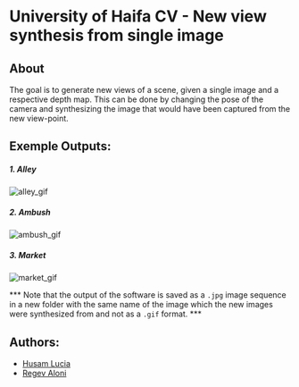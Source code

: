 # University of Haifa CV - New view synthesis from single image

## About
The goal is to generate new views of a scene, given a single image and a respective depth map. This can be done by changing the pose of the camera and synthesizing the image that would have been captured from the new view-point.

## Exemple Outputs:
##### 1. Alley
   ![alley_gif](./outputs/alley_gif2.gif/?raw=true)

##### 2. Ambush
   ![ambush_gif](./outputs/ambush_gif2.gif/?raw=true)

##### 3. Market
   ![market_gif](./outputs/market_gif2.gif/?raw=true)
   
*** Note that the output of the software is saved as a `.jpg` image sequence in a new folder with the same name of the image which the new images were synthesized from and not as a `.gif` format. ***

## Authors:
- [Husam Lucia](https://www.linkedin.com/in/husam-lucia-6841b51a3)
- [Regev Aloni](https://github.com/AloniRegev)

